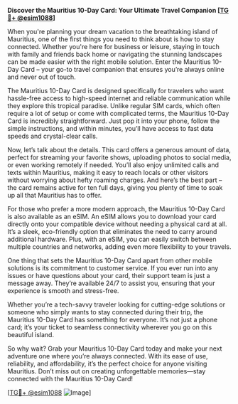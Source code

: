 **Discover the Mauritius 10-Day Card: Your Ultimate Travel Companion [[TG💪+ @esim1088](https://t.me/s/esim1088)]**

When you're planning your dream vacation to the breathtaking island of Mauritius, one of the first things you need to think about is how to stay connected. Whether you're here for business or leisure, staying in touch with family and friends back home or navigating the stunning landscapes can be made easier with the right mobile solution. Enter the Mauritius 10-Day Card – your go-to travel companion that ensures you’re always online and never out of touch.

The Mauritius 10-Day Card is designed specifically for travelers who want hassle-free access to high-speed internet and reliable communication while they explore this tropical paradise. Unlike regular SIM cards, which often require a lot of setup or come with complicated terms, the Mauritius 10-Day Card is incredibly straightforward. Just pop it into your phone, follow the simple instructions, and within minutes, you’ll have access to fast data speeds and crystal-clear calls.

Now, let’s talk about the details. This card offers a generous amount of data, perfect for streaming your favorite shows, uploading photos to social media, or even working remotely if needed. You’ll also enjoy unlimited calls and texts within Mauritius, making it easy to reach locals or other visitors without worrying about hefty roaming charges. And here’s the best part – the card remains active for ten full days, giving you plenty of time to soak up all that Mauritius has to offer.

For those who prefer a more modern approach, the Mauritius 10-Day Card is also available as an eSIM. An eSIM allows you to download your card directly onto your compatible device without needing a physical card at all. It’s a sleek, eco-friendly option that eliminates the need to carry around additional hardware. Plus, with an eSIM, you can easily switch between multiple countries and networks, adding even more flexibility to your travels.

One thing that sets the Mauritius 10-Day Card apart from other mobile solutions is its commitment to customer service. If you ever run into any issues or have questions about your card, their support team is just a message away. They’re available 24/7 to assist you, ensuring that your experience is smooth and stress-free.

Whether you’re a tech-savvy traveler looking for cutting-edge solutions or someone who simply wants to stay connected during their trip, the Mauritius 10-Day Card has something for everyone. It’s not just a phone card; it’s your ticket to seamless connectivity wherever you go on this beautiful island.

So why wait? Grab your Mauritius 10-Day Card today and make your next adventure one where you’re always connected. With its ease of use, reliability, and affordability, it’s the perfect choice for anyone visiting Mauritius. Don’t miss out on creating unforgettable memories—stay connected with the Mauritius 10-Day Card!

[[TG💪+ @esim1088](https://t.me/s/esim1088) ![Image](https://i.postimg.cc/Y0z9fWf4/image.png)]